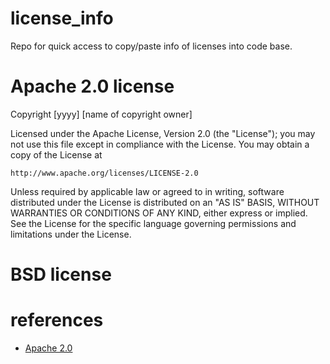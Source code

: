# license_info
Repo for quick access to copy/paste info of licenses into code base.

# Apache 2.0 license 

Copyright [yyyy] [name of copyright owner]

Licensed under the Apache License, Version 2.0 (the "License");
you may not use this file except in compliance with the License.
You may obtain a copy of the License at

    http://www.apache.org/licenses/LICENSE-2.0

Unless required by applicable law or agreed to in writing, software
distributed under the License is distributed on an "AS IS" BASIS,
WITHOUT WARRANTIES OR CONDITIONS OF ANY KIND, either express or implied.
See the License for the specific language governing permissions and
limitations under the License.

# BSD license



# references
* [Apache 2.0](https://www.apache.org/licenses/LICENSE-2.0)
